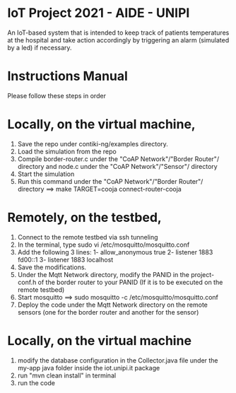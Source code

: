 # IoT Project 2021 - AIDE - UNIPI
An IoT-based system that is intended to keep track of patients temperatures at the hospital and take action accordingly by triggering an alarm (simulated by a led) if necessary. 

# Instructions Manual
Please follow these steps in order

# Locally, on the virtual machine,
1) Save the repo under contiki-ng/examples directory.
2) Load the simulation from the repo 
3) Compile border-router.c under the "CoAP Network"/"Border Router"/ directory and node.c under the "CoAP Network"/"Sensor"/ directory
4) Start the simulation
5) Run this command under the "CoAP Network"/"Border Router"/ directory ==>  make TARGET=cooja connect-router-cooja

# Remotely, on the testbed,
1) Connect to the remote testbed via ssh tunneling
2) In the terminal, type sudo vi /etc/mosquitto/mosquitto.conf
3) Add the following 3 lines: 
 	1- allow_anonymous true
	2- listener 1883 fd00::1
	3- listener 1883 localhost
4) Save the modifications.
5) Under the Mqtt Network directory, modify the PANID in the project-conf.h of the border router to your PANID (If it is to be executed on the remote testbed)
6) Start mosquitto  ==> sudo mosquitto -c /etc/mosquitto/mosquitto.conf
7) Deploy the code under the Mqtt Network directory on the remote sensors (one for the border router and another for the sensor)

# Locally, on the virtual machine
1) modify the database configuration in the Collector.java file under the my-app java folder inside the iot.unipi.it package
2) run "mvn clean install" in terminal
3) run the code
